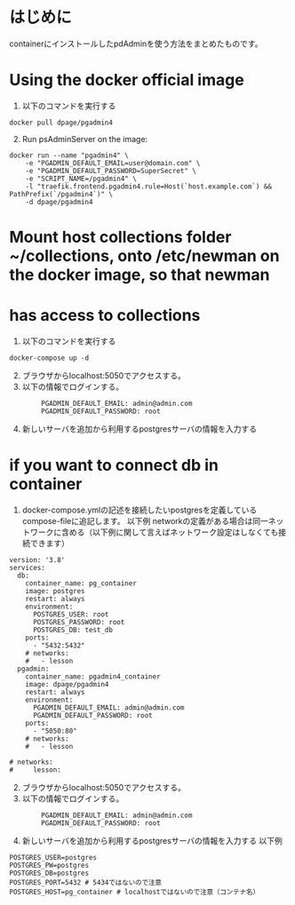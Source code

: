 # はじめに
containerにインストールしたpdAdminを使う方法をまとめたものです。

# Using the docker official image
1. 以下のコマンドを実行する
```
docker pull dpage/pgadmin4
```
2. Run psAdminServer on the image:
```
docker run --name "pgadmin4" \
    -e "PGADMIN_DEFAULT_EMAIL=user@domain.com" \
    -e "PGADMIN_DEFAULT_PASSWORD=SuperSecret" \
    -e "SCRIPT_NAME=/pgadmin4" \
    -l "traefik.frontend.pgadmin4.rule=Host(`host.example.com`) && PathPrefix(`/pgadmin4`)" \
    -d dpage/pgadmin4
```
# Mount host collections folder ~/collections, onto /etc/newman on the docker image, so that newman
# has access to collections
1. 以下のコマンドを実行する
```
docker-compose up -d
```
2. ブラウザからlocalhost:5050でアクセスする。
3. 以下の情報でログインする。
```
        PGADMIN_DEFAULT_EMAIL: admin@admin.com
        PGADMIN_DEFAULT_PASSWORD: root
```
4. 新しいサーバを追加から利用するpostgresサーバの情報を入力する


# if you want to connect db in container
1. docker-compose.ymlの記述を接続したいpostgresを定義しているcompose-fileに追記します。
以下例
networkの定義がある場合は同一ネットワークに含める（以下例に関して言えばネットワーク設定はしなくても接続できます）
```
version: '3.8'
services:
  db:
    container_name: pg_container
    image: postgres
    restart: always
    environment:
      POSTGRES_USER: root
      POSTGRES_PASSWORD: root
      POSTGRES_DB: test_db
    ports:
      - "5432:5432"
    # networks:
    #   - lesson
  pgadmin:
    container_name: pgadmin4_container
    image: dpage/pgadmin4
    restart: always
    environment:
      PGADMIN_DEFAULT_EMAIL: admin@admin.com
      PGADMIN_DEFAULT_PASSWORD: root
    ports:
      - "5050:80"
    # networks:
    #   - lesson

# networks:
#     lesson:
```
2. ブラウザからlocalhost:5050でアクセスする。
3. 以下の情報でログインする。
```
        PGADMIN_DEFAULT_EMAIL: admin@admin.com
        PGADMIN_DEFAULT_PASSWORD: root
```
4. 新しいサーバを追加から利用するpostgresサーバの情報を入力する
以下例
```
POSTGRES_USER=postgres
POSTGRES_PW=postgres
POSTGRES_DB=postgres
POSTGRES_PORT=5432 # 5434ではないので注意
POSTGRES_HOST=pg_container # localhostではないので注意（コンテナ名）
```
